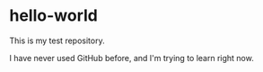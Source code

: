 # hello-world
This is my test repository.

I have never used GitHub before, and I'm trying to learn right now.
